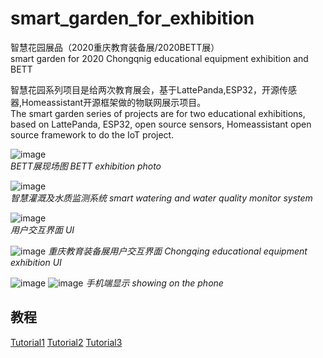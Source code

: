 # smart_garden_for_exhibition

智慧花园展品（2020重庆教育装备展/2020BETT展）  
smart garden for 2020 Chongqnig educational equipment exhibition and BETT

智慧花园系列项目是给两次教育展会，基于LattePanda,ESP32，开源传感器,Homeassistant开源框架做的物联网展示项目。    
The smart garden series of projects are for two educational exhibitions, based on LattePanda, ESP32, open source sensors, Homeassistant open source framework to do the IoT project.

![image](https://github.com/xuegangxiao0117/smart_garden_for_exhibition/blob/master/images/bettpic1.jpg)  
*BETT展现场图 BETT exhibition photo*

![image](https://github.com/xuegangxiao0117/smart_garden_for_exhibition/blob/master/images/bettpic2.jpg)   
*智慧灌溉及水质监测系统  smart watering and water quality monitor system*


![image](https://github.com/xuegangxiao0117/smart_garden_for_exhibition/blob/master/images/bettpic3.jpg)   
*用户交互界面  UI*

![image](https://github.com/xuegangxiao0117/smart_garden_for_exhibition/blob/master/images/chongqingEEE1.png)
*重庆教育装备展用户交互界面  Chongqing educational equipment exhibition UI*

![image](https://github.com/xuegangxiao0117/smart_garden_for_exhibition/blob/master/images/chongqingEEE.png)
![image](https://github.com/xuegangxiao0117/smart_garden_for_exhibition/blob/master/images/chongqingEEE2.png)
*手机端显示 showing on the phone*

## 教程
[Tutorial1](community.dfrobot.com/makelog-308337.html)
[Tutorial2](community.dfrobot.com/makelog-308338.html)
[Tutorial3](community.dfrobot.com/makelog-308339.html)
